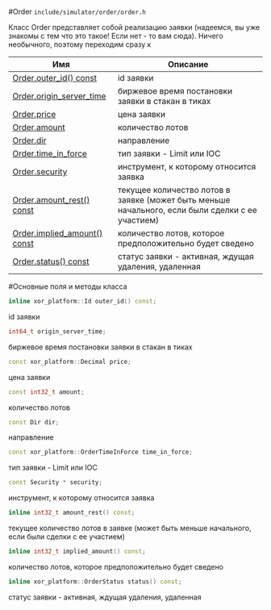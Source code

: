 #Order
`include/simulator/order/order.h`


Класс Order представляет собой реализацию заявки (надеемся, вы уже знакомы с тем что это такое! Если нет - то вам сюда). Ничего необычного, поэтому переходим сразу к


|Имя| Описание|
|------------------|--------------------|
|[Order.outer_id() const](#outer_id)|id заявки|
|[Order.origin_server_time](#origin_server_time)|биржевое время постановки заявки в стакан в тиках|
|[Order.price](#price)|цена заявки|
|[Order.amount](#amount)|количество лотов|
|[Order.dir](#dir)|направление|
|[Order.time_in_force](#time_in_force)|тип заявки - Limit или IOC|
|[Order.security](#security)|инструмент, к которому относится заявка|
|[Order.amount_rest() const](#amount_rest)|текущее количество лотов в заявке (может быть меньше начального, если были сделки с ее участием)|
|[Order.implied_amount() const](#implied_amount)|количество лотов, которое предположительно будет сведено|
|[Order.status() const](#status)|статус заявки - активная, ждущая удаления, удаленная|

#Основные поля и методы класса

```cpp
inline xor_platform::Id outer_id() const;
```
id заявки

```cpp
int64_t origin_server_time;
```
биржевое время постановки заявки в стакан в тиках

```cpp
const xor_platform::Decimal price;
```
цена заявки

```cpp
const int32_t amount;
```
количество лотов

```cpp
const Dir dir;
```
направление

```cpp
const xor_platform::OrderTimeInForce time_in_force;
```
тип заявки - Limit или IOC

```cpp
const Security * security;
```
инструмент, к которому относится заявка

```cpp
inline int32_t amount_rest() const;
```
текущее количество лотов в заявке (может быть меньше начального, если были сделки с ее участием)

```cpp
inline int32_t implied_amount() const;
```
количество лотов, которое предположительно будет сведено

```cpp
inline xor_platform::OrderStatus status() const;
```
статус заявки - активная, ждущая удаления, удаленная

